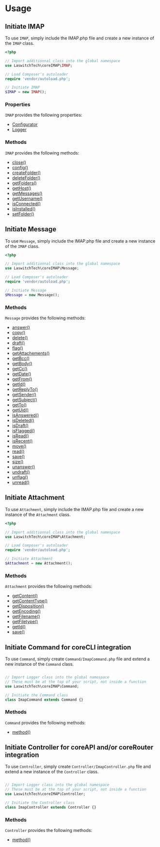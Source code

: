 # Usage
## Initiate IMAP
To use `IMAP`, simply include the IMAP.php file and create a new instance of the `IMAP` class.

```php
<?php

// Import additionnal class into the global namespace
use LaswitchTech\coreIMAP\IMAP;

// Load Composer's autoloader
require 'vendor/autoload.php';

// Initiate IMAP
$IMAP = new IMAP();
```

### Properties
`IMAP` provides the following properties:

- [Configurator](https://github.com/LaswitchTech/coreConfigurator)
- [Logger](https://github.com/LaswitchTech/coreLogger)

### Methods
`IMAP` provides the following methods:

- [close()](methods/IMAP/close.md)
- [config()](methods/IMAP/config.md)
- [createFolder()](methods/IMAP/createFolder.md)
- [deleteFolder()](methods/IMAP/deleteFolder.md)
- [getFolders()](methods/IMAP/getFolders.md)
- [getHost()](methods/IMAP/getHost.md)
- [getMessages()](methods/IMAP/getMessages.md)
- [getUsername()](methods/IMAP/getUsername.md)
- [isConnected()](methods/IMAP/isConnected.md)
- [isInstalled()](methods/IMAP/isInstalled.md)
- [setFolder()](methods/IMAP/setFolder.md)

## Initiate Message
To use `Message`, simply include the IMAP.php file and create a new instance of the `IMAP` class.

```php
<?php

// Import additionnal class into the global namespace
use LaswitchTech\coreIMAP\Message;

// Load Composer's autoloader
require 'vendor/autoload.php';

// Initiate Message
$Message = new Message();
```

### Methods
`Message` provides the following methods:

- [answer()](methods/IMAP/answer.md)
- [copy()](methods/IMAP/copy.md)
- [delete()](methods/IMAP/delete.md)
- [draft()](methods/IMAP/draft.md)
- [flag()](methods/IMAP/flag.md)
- [getAttachements()](methods/IMAP/getAttachements.md)
- [getBcc()](methods/IMAP/getBcc.md)
- [getBody()](methods/IMAP/getBody.md)
- [getCc()](methods/IMAP/getCc.md)
- [getDate()](methods/IMAP/getDate.md)
- [getFrom()](methods/IMAP/getFrom.md)
- [getId()](methods/IMAP/getId.md)
- [getReplyTo()](methods/IMAP/getReplyTo.md)
- [getSender()](methods/IMAP/getSender.md)
- [getSubject()](methods/IMAP/getSubject.md)
- [getTo()](methods/IMAP/getTo.md)
- [getUid()](methods/IMAP/getUid.md)
- [isAnswered()](methods/IMAP/isAnswered.md)
- [isDeleted()](methods/IMAP/isDeleted.md)
- [isDraft()](methods/IMAP/isDraft.md)
- [isFlagged()](methods/IMAP/isFlagged.md)
- [isRead()](methods/IMAP/isRead.md)
- [isRecent()](methods/IMAP/isRecent.md)
- [move()](methods/IMAP/move.md)
- [read()](methods/IMAP/read.md)
- [save()](methods/IMAP/save.md)
- [size()](methods/IMAP/size.md)
- [unanswer()](methods/IMAP/unanswer.md)
- [undraft()](methods/IMAP/undraft.md)
- [unflag()](methods/IMAP/unflag.md)
- [unread()](methods/IMAP/unread.md)

## Initiate Attachment
To use `Attachment`, simply include the IMAP.php file and create a new instance of the `Attachment` class.

```php
<?php

// Import additionnal class into the global namespace
use LaswitchTech\coreIMAP\Attachment;

// Load Composer's autoloader
require 'vendor/autoload.php';

// Initiate Attachment
$Attachment = new Attachment();
```

### Methods
`Attachment` provides the following methods:

- [getContent()](methods/IMAP/getContent.md)
- [getContentType()](methods/IMAP/getContentType.md)
- [getDisposition()](methods/IMAP/getDisposition.md)
- [getEncoding()](methods/IMAP/getEncoding.md)
- [getFilename()](methods/IMAP/getFilename.md)
- [getFiletype()](methods/IMAP/getFiletype.md)
- [getId()](methods/IMAP/getId.md)
- [save()](methods/IMAP/save.md)

## Initiate Command for coreCLI integration
To use `Command`, simply create `Command/ImapCommand.php` file and extend a new instance of the `Command` class.

```php

// Import Logger class into the global namespace
// These must be at the top of your script, not inside a function
use LaswitchTech\coreIMAP\Command;

// Initiate the Command class
class ImapCommand extends Command {}
```

### Methods
`Command` provides the following methods:

- [method()](methods/Command/method.md)

## Initiate Controller for coreAPI and/or coreRouter integration
To use `Controller`, simply create `Controller/ImapController.php` file and extend a new instance of the `Controller` class.

```php

// Import Logger class into the global namespace
// These must be at the top of your script, not inside a function
use LaswitchTech\coreIMAP\Controller;

// Initiate the Controller class
class ImapController extends Controller {}
```

### Methods
`Controller` provides the following methods:

- [method()](methods/Controller/method.md)

